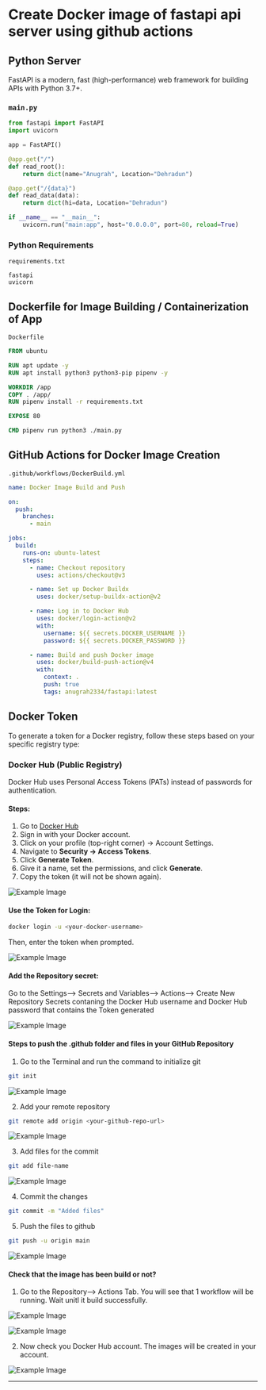 # Create Docker image of fastapi api server using github actions

## Python Server

FastAPI is a modern, fast (high-performance) web framework for building APIs with Python 3.7+.

### `main.py`
```python
from fastapi import FastAPI
import uvicorn

app = FastAPI()

@app.get("/")
def read_root():
    return dict(name="Anugrah", Location="Dehradun")

@app.get("/{data}")
def read_data(data):
    return dict(hi=data, Location="Dehradun")

if __name__ == "__main__":
    uvicorn.run("main:app", host="0.0.0.0", port=80, reload=True)
```

### Python Requirements
`requirements.txt`
```text
fastapi
uvicorn
```

## Dockerfile for Image Building / Containerization of App

`Dockerfile`
```dockerfile
FROM ubuntu

RUN apt update -y
RUN apt install python3 python3-pip pipenv -y

WORKDIR /app
COPY . /app/
RUN pipenv install -r requirements.txt

EXPOSE 80

CMD pipenv run python3 ./main.py
```


## GitHub Actions for Docker Image Creation

`.github/workflows/DockerBuild.yml`
```yaml
name: Docker Image Build and Push

on:
  push:
    branches:
      - main

jobs:
  build:
    runs-on: ubuntu-latest
    steps: 
      - name: Checkout repository
        uses: actions/checkout@v3

      - name: Set up Docker Buildx
        uses: docker/setup-buildx-action@v2

      - name: Log in to Docker Hub
        uses: docker/login-action@v2
        with:
          username: ${{ secrets.DOCKER_USERNAME }}  
          password: ${{ secrets.DOCKER_PASSWORD }}  

      - name: Build and push Docker image
        uses: docker/build-push-action@v4
        with:
          context: .
          push: true
          tags: anugrah2334/fastapi:latest

```

## Docker Token
To generate a token for a Docker registry, follow these steps based on your specific registry type:

### Docker Hub (Public Registry)
Docker Hub uses Personal Access Tokens (PATs) instead of passwords for authentication.

#### Steps:
1. Go to [Docker Hub](https://hub.docker.com/)
2. Sign in with your Docker account.
3. Click on your profile (top-right corner) → Account Settings.
4. Navigate to **Security → Access Tokens**.
5. Click **Generate Token**.
6. Give it a name, set the permissions, and click **Generate**.
7. Copy the token (it will not be shown again).

![Example Image](https://github.com/Anugrah2334/Fast_API/blob/main/Screenshot1.png)

#### Use the Token for Login:
```sh
docker login -u <your-docker-username> 
```
Then, enter the token when prompted.

![Example Image](https://github.com/Anugrah2334/Fast_API/blob/main/Screenshot2.png)

#### Add the Repository secret:
Go to the Settings--> Secrets and Variables--> Actions--> Create New Repository Secrets contaning the Docker Hub username and Docker Hub password that contains the Token generated

![Example Image](https://github.com/Anugrah2334/Fast_API/blob/main/Screenshot3.png)

#### Steps to push the .github folder and files in your GitHub Repository
1. Go to the Terminal and run the command to initialize git
```sh
git init
```
![Example Image](https://github.com/Anugrah2334/Fast_API/blob/main/Screenshot4.png)

2. Add your remote repository
```sh
git remote add origin <your-github-repo-url>
```
![Example Image](https://github.com/Anugrah2334/Fast_API/blob/main/Screenshot5.png)

3. Add files for the commit
```sh
git add file-name
```
![Example Image](https://github.com/Anugrah2334/Fast_API/blob/main/Screenshot6.png)

4. Commit the changes
```sh
git commit -m "Added files"
```

5. Push the files to github
```sh
git push -u origin main
```
![Example Image](https://github.com/Anugrah2334/Fast_API/blob/main/Screenshot7.png)

#### Check that the image has been build or not?
1. Go to the Repository--> Actions Tab. You will see that 1 workflow will be running. Wait unitl it build successfully.

![Example Image](https://github.com/Anugrah2334/Fast_API/blob/main/Screenshot8.png)

![Example Image](https://github.com/Anugrah2334/Fast_API/blob/main/Screenshot9.png)

2. Now check you Docker Hub account. The images will be created in your account.

![Example Image](https://github.com/Anugrah2334/Fast_API/blob/main/Screenshot10.png)

---




